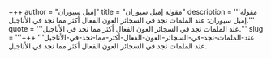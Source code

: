 +++
author = "إميل سيوران"
title = "مقولة إميل سيوران"
description = '''مقولة إميل سيوران: عند الملمات نجد في السجائر العون الفعال أكثر مما نجد في الأناجيل.'''
quote = '''عند الملمات نجد في السجائر العون الفعال أكثر مما نجد في الأناجيل.'''
slug = '''عند-الملمات-نجد-في-السجائر-العون-الفعال-أكثر-مما-نجد-في-الأناجيل'''
+++
عند الملمات نجد في السجائر العون الفعال أكثر مما نجد في الأناجيل.

